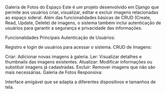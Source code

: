 Galeria de Fotos do Espaço
Este é um projeto desenvolvido em Django que permite aos usuários criar, visualizar, editar e excluir imagens relacionadas ao espaço sideral. Além das funcionalidades básicas de CRUD (Create, Read, Update, Delete) de imagens, o sistema também inclui autenticação de usuários para garantir a segurança e privacidade das informações.

Funcionalidades Principais
Autenticação de Usuários:

Registro e login de usuários para acessar o sistema.
CRUD de Imagens:

Criar: Adicionar novas imagens à galeria.
Ler: Visualizar detalhes e thumbnails das imagens existentes.
Atualizar: Modificar informações ou substituir imagens já cadastradas.
Excluir: Remover imagens que não são mais necessárias.
Galeria de Fotos Responsiva:

Interface amigável que se adapta a diferentes dispositivos e tamanhos de tela.
